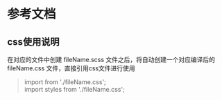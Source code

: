 # 参考文档
## css使用说明
在对应的文件中创建 fileName.scss 文件之后，将自动创建一个对应编译后的 fileName.css 文件，直接引用css文件进行使用

> import from './fileName.css';<br/>
> import styles from './fileName.css';
